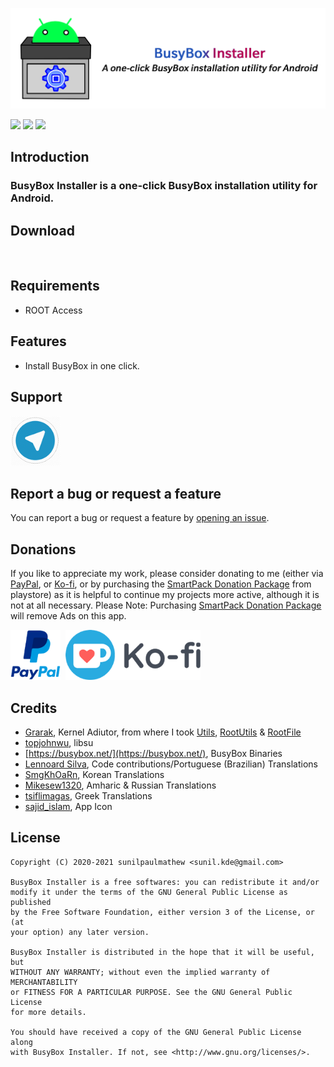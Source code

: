 ![](banner.png)

[![](https://img.shields.io/badge/BusyBox--Installer-v1.7-green)](https://play.google.com/store/apps/details?id=com.smartpack.busyboxinstaller)
![](https://img.shields.io/github/languages/top/SmartPack/BusyBox-Installer)
![](https://img.shields.io/github/contributors/smartpack/BusyBox-Installer)

## Introduction
### BusyBox Installer is a one-click BusyBox installation utility for Android.

## Download
[<img src="https://play.google.com/intl/en_us/badges/images/generic/en-play-badge.png"
     alt=""
     height="80">](https://play.google.com/store/apps/details?id=com.smartpack.busyboxinstaller)
[<img src="https://i.ibb.co/q0mdc4Z/get-it-on-github.png"
     alt=""
     height="80">](https://github.com/SmartPack/BusyBox-Installer/releases/latest)

## Requirements
* ROOT Access

## Features
* Install BusyBox in one click.

## Support
[<img src="https://github.com/SmartPack/SmartPack.github.io/blob/master/asset/pic006.png?raw=true"
     alt=""
     height="80">](https://t.me/smartpack_kmanager)
     
## Report a bug or request a feature
You can report a bug or request a feature by [opening an issue](https://github.com/SmartPack/BusyBox-Installer/issues/new).

## Donations
If you like to appreciate my work, please consider donating to me (either via [PayPal](https://www.paypal.me/menacherry/), or [Ko-fi](https://ko-fi.com/sunilpaulmathew/), or by purchasing the [SmartPack Donation Package](https://play.google.com/store/apps/details?id=com.smartpack.donate) from playstore) as it is helpful to continue my projects more active, although it is not at all necessary.
Please Note: Purchasing [SmartPack Donation Package](https://play.google.com/store/apps/details?id=com.smartpack.donate) will remove Ads on this app.

[<img src="https://raw.githubusercontent.com/SmartPack/SmartPack.github.io/master/asset/pic005.png"
     alt=""
     height="80">](https://www.paypal.me/menacherry/)
[<img src="https://play.google.com/intl/en_us/badges/images/generic/en-play-badge.png"
     alt=""
     height="80">](https://play.google.com/store/apps/details?id=com.smartpack.donate)
[<img src="https://raw.githubusercontent.com/SmartPack/SmartPack.github.io/master/asset/pic010.png"
     alt=""
     height="80">](https://ko-fi.com/sunilpaulmathew/)

## Credits
* [Grarak](https://github.com/Grarak), Kernel Adiutor, from where I took [Utils](https://raw.githubusercontent.com/Grarak/KernelAdiutor/master/app/src/main/java/com/grarak/kerneladiutor/utils/Utils.java), [RootUtils](https://raw.githubusercontent.com/Grarak/KernelAdiutor/master/app/src/main/java/com/grarak/kerneladiutor/utils/root/RootUtils.java) & [RootFile](https://raw.githubusercontent.com/Grarak/KernelAdiutor/master/app/src/main/java/com/grarak/kerneladiutor/utils/root/RootFile.java)
* [topjohnwu](https://github.com/topjohnwu/), libsu
* [https://busybox.net/](https://busybox.net/), BusyBox Binaries
* [Lennoard Silva](https://github.com/Lennoard), Code contributions/Portuguese (Brazilian) Translations
* [SmgKhOaRn](https://github.com/SmgKhOaRn), Korean Translations
* [Mikesew1320](https://github.com/Mikesew1320), Amharic & Russian Translations
* [tsiflimagas](https://github.com/tsiflimagas), Greek Translations
* [sajid_islam](https://t.me/sajid_islam), App Icon

## License

    Copyright (C) 2020-2021 sunilpaulmathew <sunil.kde@gmail.com>

    BusyBox Installer is a free softwares: you can redistribute it and/or
    modify it under the terms of the GNU General Public License as published
    by the Free Software Foundation, either version 3 of the License, or (at
    your option) any later version.

    BusyBox Installer is distributed in the hope that it will be useful, but
    WITHOUT ANY WARRANTY; without even the implied warranty of MERCHANTABILITY
    or FITNESS FOR A PARTICULAR PURPOSE. See the GNU General Public License
    for more details.

    You should have received a copy of the GNU General Public License along
    with BusyBox Installer. If not, see <http://www.gnu.org/licenses/>.